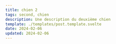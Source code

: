 ```yaml
---
title: chien 2
tags: second, chien
description: Une description du deuxième chien
template: ./templates/post.template.svelte
date: 2024-02-06
updated: 2024-02-06
---
```

